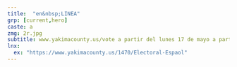 ```yaml
---
title:  "en&nbsp;LINEA"
grp: [current,hero]
caste: a
zmg: 2r.jpg
subtitle: www.yakimacounty.us/vote a partir del lunes 17 de mayo a partir de las 9am hasta el viernes 21 de mayo a las 4pm.
lnx: 
  ex: "https://www.yakimacounty.us/1470/Electoral-Espaol"
---
```

